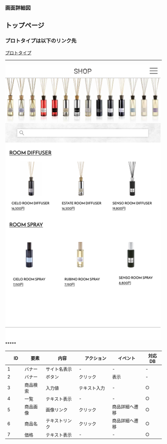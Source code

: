 ### 画面詳細図
## トップページ
### プロトタイプは以下のリンク先
[プロトタイプ](https://www.figma.com/file/5ZwQgC2YFRHsrNVef4Gtk6/original?node-id=5%3A7)
*****
<img src="../img/stoppage.png" width="500">
*****

|　ID　|　要素　|　内容|　アクション　| イベント | 対応DB |
|---|----|-----|-------|--------|-------|
|1|バナー|サイト名表示|-|-|-|
|2|バナー|ボタン|クリック|表示|-|
|3|商品検索|入力値|テキスト入力|-|○|
|4|一覧|テキスト表示|-|-|○|
|5|商品画像|画像リンク|クリック|商品詳細へ遷移|○|
|6|商品名|テキストリンク|クリック|商品詳細へ遷移|○|
|7|価格|テキスト表示|-|-|○|

